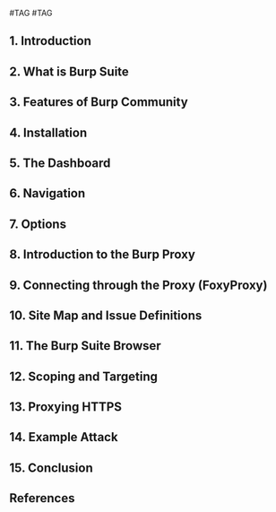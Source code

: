 #TAG #TAG

## 1. Introduction

## 2. What is Burp Suite

## 3. Features of Burp Community

## 4. Installation

## 5. The Dashboard

## 6. Navigation

## 7. Options

## 8. Introduction to the Burp Proxy

## 9. Connecting through the Proxy (FoxyProxy)

## 10. Site Map and Issue Definitions

## 11. The Burp Suite Browser

## 12. Scoping and Targeting

## 13. Proxying HTTPS

## 14. Example Attack

## 15. Conclusion

## References

